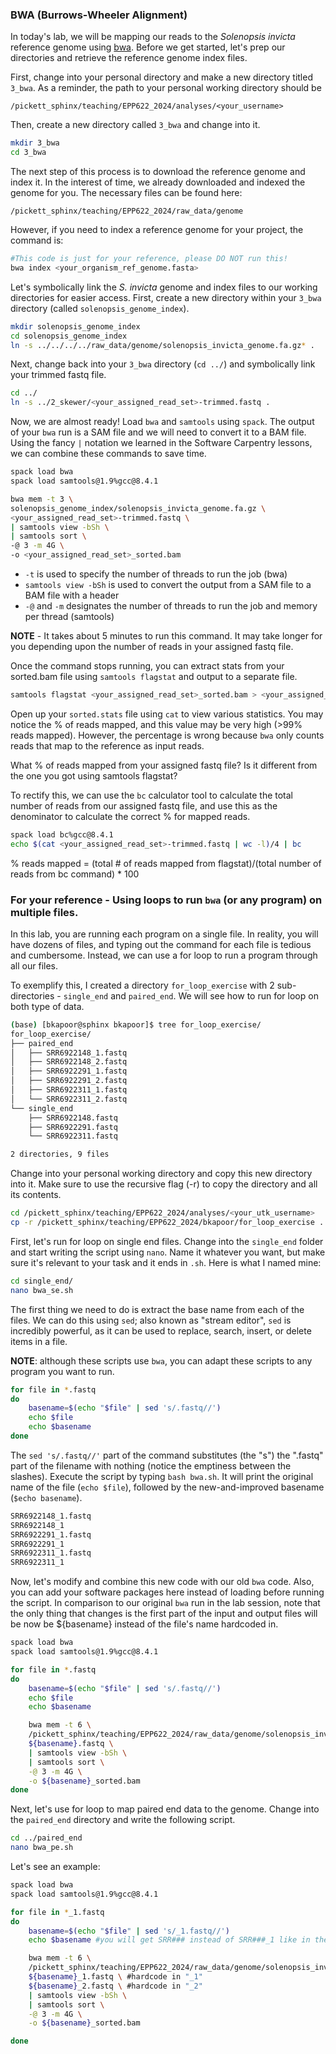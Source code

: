 ### BWA (Burrows-Wheeler Alignment)
In today's lab, we will be mapping our reads to the _Solenopsis invicta_ reference genome using [bwa](http://bio-bwa.sourceforge.net/). Before we get started, let's prep our directories and retrieve the reference genome index files.

First, change into your personal directory and make a new directory titled `3_bwa`. As a reminder, the path to your personal working directory should be 
```
/pickett_sphinx/teaching/EPP622_2024/analyses/<your_username>
```

Then, create a new directory called `3_bwa` and change into it.

```bash
mkdir 3_bwa
cd 3_bwa
```

The next step of this process is to download the reference genome and index it. In the interest of time, we already downloaded and indexed the genome for you. The necessary files can be found here: 
```
/pickett_sphinx/teaching/EPP622_2024/raw_data/genome
```

However, if you need to index a reference genome for your project, the command is:

```bash
#This code is just for your reference, please DO NOT run this!
bwa index <your_organism_ref_genome.fasta>
```

Let's symbolically link the _S. invicta_ genome and index files to our working directories for easier access. First, create a new directory within your `3_bwa` directory (called `solenopsis_genome_index`).

```bash
mkdir solenopsis_genome_index
cd solenopsis_genome_index
ln -s ../../../../raw_data/genome/solenopsis_invicta_genome.fa.gz* .
```
Next, change back into your `3_bwa` directory (`cd ../`) and symbolically link your trimmed fastq file.

```bash
cd ../
ln -s ../2_skewer/<your_assigned_read_set>-trimmed.fastq .
```

Now, we are almost ready! Load `bwa` and `samtools` using `spack`. The output of your `bwa` run is a SAM file and we will need to convert it to a BAM file. Using the fancy `|` notation we learned in the Software Carpentry lessons, we can combine these commands to save time.

```bash
spack load bwa
spack load samtools@1.9%gcc@8.4.1

bwa mem -t 3 \
solenopsis_genome_index/solenopsis_invicta_genome.fa.gz \
<your_assigned_read_set>-trimmed.fastq \
| samtools view -bSh \
| samtools sort \
-@ 3 -m 4G \
-o <your_assigned_read_set>_sorted.bam 
```
* `-t` is used to specify the number of threads to run the job (bwa) 
* `samtools view -bSh` is used to convert the output from a SAM file to a BAM file with a header 
* `-@` and `-m` designates the number of threads to run the job and memory per thread (samtools)

**NOTE** - It takes about 5 minutes to run this command. It may take longer for you depending upon the number of reads in your assigned fastq file.

Once the command stops running, you can extract stats from your sorted.bam file using `samtools flagstat` and output to a separate file.

```bash
samtools flagstat <your_assigned_read_set>_sorted.bam > <your_assigned_read_set>_sorted.stats
```

Open up your `sorted.stats` file using `cat` to view various statistics. You may notice the % of reads mapped, and this value may be very high (>99% reads mapped). However, the percentage is wrong because `bwa` only counts reads that map to the reference as input reads.

What % of reads mapped from your assigned fastq file? Is it different from the one you got using samtools flagstat? 

To rectify this, we can use the `bc` calculator tool to calculate the total number of reads from our assigned fastq file, and use this as the denominator to calculate the correct % for mapped reads.

```bash
spack load bc%gcc@8.4.1
echo $(cat <your_assigned_read_set>-trimmed.fastq | wc -l)/4 | bc
```
% reads mapped = (total # of reads mapped from flagstat)/(total number of reads from bc command) * 100

### For your reference - Using loops to run `bwa` (or any program) on multiple files.

In this lab, you are running each program on a single file. In reality, you will have dozens of files, and typing out the command for each file is tedious and cumbersome. Instead, we can use a for loop to run a program through all our files.

To exemplify this, I created a directory `for_loop_exercise` with 2 sub-directories - `single_end` and `paired_end`. We will see how to run for loop on both type of data.
```bash
(base) [bkapoor@sphinx bkapoor]$ tree for_loop_exercise/
for_loop_exercise/
├── paired_end
│   ├── SRR6922148_1.fastq
│   ├── SRR6922148_2.fastq
│   ├── SRR6922291_1.fastq
│   ├── SRR6922291_2.fastq
│   ├── SRR6922311_1.fastq
│   └── SRR6922311_2.fastq
└── single_end
    ├── SRR6922148.fastq
    ├── SRR6922291.fastq
    └── SRR6922311.fastq

2 directories, 9 files
```
Change into your personal working directory and copy this new directory into it. Make sure to use the recursive flag (-r) to copy the directory and all its contents.

```bash
cd /pickett_sphinx/teaching/EPP622_2024/analyses/<your_utk_username>
cp -r /pickett_sphinx/teaching/EPP622_2024/bkapoor/for_loop_exercise .
```
First, let's run for loop on single end files. Change into the `single_end` folder and start writing the script using `nano`. Name it whatever you want, but make sure it's relevant to your task and it ends in `.sh`. Here is what I named mine:

```bash
cd single_end/
nano bwa_se.sh
```

The first thing we need to do is extract the base name from each of the files. We can do this using `sed`; also known as "stream editor", `sed` is incredibly powerful, as it can be used to replace, search, insert, or delete items in a file.  

**NOTE**: although these scripts use `bwa`, you can adapt these scripts to any program you want to run.

```bash
for file in *.fastq
do
    basename=$(echo "$file" | sed 's/.fastq//')
    echo $file
    echo $basename
done
```

The `sed 's/.fastq//'` part of the command substitutes (the "s") the ".fastq" part of the filename with nothing (notice the emptiness between the slashes). Execute the script by typing `bash bwa.sh`. It will print the original name of the file (`echo $file`), followed by the new-and-improved basename (`$echo basename`).

```bash
SRR6922148_1.fastq
SRR6922148_1
SRR6922291_1.fastq
SRR6922291_1
SRR6922311_1.fastq
SRR6922311_1
```

Now, let's modify and combine this new code with our old `bwa` code. Also, you can add your software packages here instead of loading before running the script. In comparison to our original `bwa` run in the lab session, note that the only thing that changes is the first part of the input and output files will be now be ${basename} instead of the file's name hardcoded in. 

```bash
spack load bwa
spack load samtools@1.9%gcc@8.4.1

for file in *.fastq
do
    basename=$(echo "$file" | sed 's/.fastq//')
    echo $file
    echo $basename

    bwa mem -t 6 \
    /pickett_sphinx/teaching/EPP622_2024/raw_data/genome/solenopsis_invicta_genome.fa.gz \
    ${basename}.fastq \
    | samtools view -bSh \
    | samtools sort \
    -@ 3 -m 4G \
    -o ${basename}_sorted.bam
done
```

Next, let's use for loop to map paired end data to the genome. Change into the `paired_end` directory and write the following script.

```bash
cd ../paired_end
nano bwa_pe.sh
```

Let's see an example:

```bash
spack load bwa
spack load samtools@1.9%gcc@8.4.1

for file in *_1.fastq
do
    basename=$(echo "$file" | sed 's/_1.fastq//') 
    echo $basename #you will get SRR### instead of SRR###_1 like in the previous example

    bwa mem -t 6 \
    /pickett_sphinx/teaching/EPP622_2024/raw_data/genome/solenopsis_invicta_genome.fa.gz \
    ${basename}_1.fastq \ #hardcode in "_1" 
    ${basename}_2.fastq \ #hardcode in "_2" 
    | samtools view -bSh \
    | samtools sort \
    -@ 3 -m 4G \
    -o ${basename}_sorted.bam

done
```